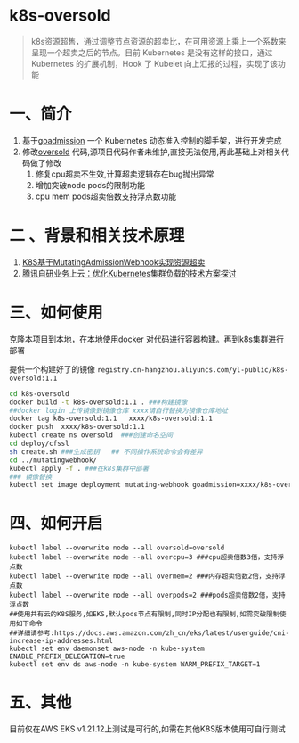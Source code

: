 # k8s-oversold

> k8s资源超售，通过调整节点资源的超卖比，在可用资源上乘上一个系数来呈现一个超卖之后的节点。目前 Kubernetes 是没有这样的接口，通过 Kubernetes 的扩展机制，Hook 了 Kubelet 向上汇报的过程，实现了该功能

# 一、简介

1. 基于[goadmission](https://github.com/mritd/goadmission) 一个 Kubernetes 动态准入控制的脚手架，进行开发完成
2. 修改[oversold](https://github.com/SecondLifter/oversold) 代码,源项目代码作者未维护,直接无法使用,再此基础上对相关代码做了修改
   1. 修复cpu超卖不生效,计算超卖逻辑存在bug抛出异常
   2. 增加突破node pods的限制功能
   3. cpu mem pods超卖倍数支持浮点数功能



# 二 、背景和相关技术原理
1. [K8S基于MutatingAdmissionWebhook实现资源超卖](https://blog.csdn.net/qq_17305249/article/details/105024493)
2. [腾讯自研业务上云：优化Kubernetes集群负载的技术方案探讨](https://cloud.tencent.com/developer/article/1505214)

# 三、如何使用

克隆本项目到本地，在本地使用docker 对代码进行容器构建。再到k8s集群进行部署

提供一个构建好了的镜像 `registry.cn-hangzhou.aliyuncs.com/yl-public/k8s-oversold:1.1`
```bash
cd k8s-oversold
docker build -t k8s-oversold:1.1 . ###构建镜像
##docker login 上传镜像到镜像仓库 xxxx请自行替换为镜像仓库地址
docker tag k8s-oversold:1.1   xxxx/k8s-oversold:1.1
docker push  xxxx/k8s-oversold:1.1
kubectl create ns oversold  ###创建命名空间
cd deploy/cfssl
sh create.sh ###生成密钥   ## 不同操作系统命令会有差异
cd ../mutatingwebhook/
kubectl apply -f . ###在k8s集群中部署
### 镜像替换
kubectl set image deployment mutating-webhook goadmission=xxxx/k8s-oversold:1.0 -n oversold
```

# 四、如何开启

 ```shell
 kubectl label --overwrite node --all oversold=oversold  
 kubectl label --overwrite node --all overcpu=3 ###cpu超卖倍数3倍，支持浮点数
 kubectl label --overwrite node --all overmem=2 ###内存超卖倍数2倍，支持浮点数
 kubectl label --overwrite node --all overpods=2 ###pods超卖倍数2倍，支持浮点数
 ##使用共有云的K8S服务,如EKS,默认pods节点有限制,同时IP分配也有限制,如需突破限制使用如下命令
##详细请参考:https://docs.aws.amazon.com/zh_cn/eks/latest/userguide/cni-increase-ip-addresses.html
kubectl set env daemonset aws-node -n kube-system ENABLE_PREFIX_DELEGATION=true
kubectl set env ds aws-node -n kube-system WARM_PREFIX_TARGET=1
 ```

# 五、其他
目前仅在AWS EKS v1.21.12上测试是可行的,如需在其他K8S版本使用可自行测试